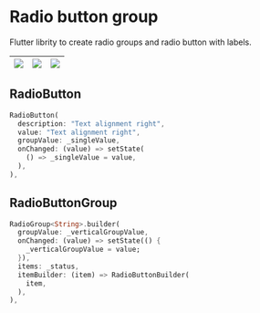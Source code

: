 # Radio button group

Flutter librity to create radio groups and radio button with labels.

| ![](https://raw.githubusercontent.com/TercyoStorck/group_radio_button/master/assets/1.jpg)  | ![](https://raw.githubusercontent.com/TercyoStorck/group_radio_button/master/assets/2.jpg) | ![](https://raw.githubusercontent.com/TercyoStorck/group_radio_button/master/assets/3.jpg) |
|:---:|:---:|:---:|

## RadioButton

``` dart
RadioButton(
  description: "Text alignment right",
  value: "Text alignment right",
  groupValue: _singleValue,
  onChanged: (value) => setState(
    () => _singleValue = value,
  ),
),
```

## RadioButtonGroup

``` dart
RadioGroup<String>.builder(
  groupValue: _verticalGroupValue,
  onChanged: (value) => setState(() {
    _verticalGroupValue = value;
  }),
  items: _status,
  itemBuilder: (item) => RadioButtonBuilder(
    item,
  ),
),
```
